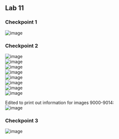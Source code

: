 ## Lab 11

### Checkpoint 1
![image](https://user-images.githubusercontent.com/66571652/162482842-ef1a9dfa-46b7-4d61-a743-80fa11a9c375.png)

### Checkpoint 2
![image](https://user-images.githubusercontent.com/66571652/162483085-cdc1847f-3c66-4e62-99d5-5b836a1ce21f.png) </br>
![image](https://user-images.githubusercontent.com/66571652/162483667-ecc55882-1270-4c14-9dfb-fbdc3d60aa3b.png) </br>
![image](https://user-images.githubusercontent.com/66571652/162483967-6ec598db-bbdc-4310-9d4a-50d9f0c5f1bc.png) </br>
![image](https://user-images.githubusercontent.com/66571652/162485005-d4a274a3-68f0-44be-aee3-9e30e1005df4.png) </br>
![image](https://user-images.githubusercontent.com/66571652/162486592-a2986cd8-5ac0-44e1-80fa-e398b4c3b2f6.png) </br>
![image](https://user-images.githubusercontent.com/66571652/162486784-9905eb94-1a3f-4d70-a69b-39eec187b92d.png) </br>
![image](https://user-images.githubusercontent.com/66571652/162486944-3f989ea7-60e2-40d6-ad4f-a7d3996f55bb.png) </br>
![image](https://user-images.githubusercontent.com/66571652/162487029-43287cb1-7118-4286-ade8-0b02f8a54d58.png)

Edited to print out information for images 9000-9014: </br>
![image](https://user-images.githubusercontent.com/66571652/162487949-0a51a500-9191-4ff6-a466-03545eea37c9.png)

### Checkpoint 3
![image](https://user-images.githubusercontent.com/66571652/162501135-1d6c354c-93f4-4b7f-b903-12ea2fcf4bcf.png)

